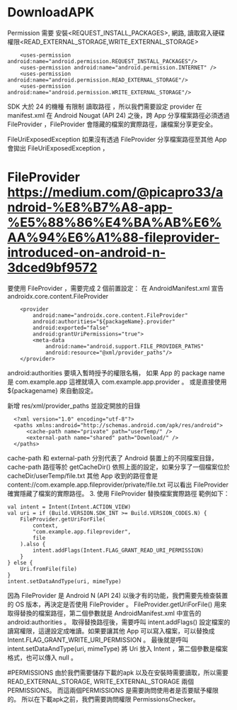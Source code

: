 # DownloadAPK

Permission 需要 安裝<REQUEST_INSTALL_PACKAGES>, 網路<INTERNET>, 讀取寫入硬碟權限<READ_EXTERNAL_STORAGE,WRITE_EXTERNAL_STORAGE>
     
        <uses-permission android:name="android.permission.REQUEST_INSTALL_PACKAGES"/>
        <uses-permission android:name="android.permission.INTERNET" />
        <uses-permission android:name="android.permission.READ_EXTERNAL_STORAGE"/>
        <uses-permission android:name="android.permission.WRITE_EXTERNAL_STORAGE"/>
        
SDK 大於 24 的機種 有限制 讀取路徑 ，所以我們需要設定 provider 在manifest.xml
在 Android Nougat (API 24) 之後，跨 App 分享檔案路徑必須透過 FileProvider ，FileProvider 會隱藏的檔案的實際路徑，讓檔案分享更安全。
        
FileUriExposedException
如果沒有透過 FileProvider 分享檔案路徑至其他 App 會拋出 FileUriExposedException ，

# FileProvider  https://medium.com/@picapro33/android-%E8%B7%A8-app-%E5%88%86%E4%BA%AB%E6%AA%94%E6%A1%88-fileprovider-introduced-on-android-n-3dced9bf9572
要使用 FileProvider ，需要完成 2 個前置設定：
在 AndroidManifest.xml 宣告 androidx.core.content.FileProvider

        <provider
            android:name="androidx.core.content.FileProvider"
            android:authorities="${packageName}.provider"
            android:exported="false"
            android:grantUriPermissions="true">
            <meta-data
                android:name="android.support.FILE_PROVIDER_PATHS"
                android:resource="@xml/provider_paths"/>
        </provider>
       
 android:authorities 要填入暫時授予的權限名稱，
 如果 App 的 package name 是 com.example.app 這裡就填入 com.example.app.provider 。
 或是直接使用 ${packagename} 來自動設定。
 
 新增 res/xml/provider_paths 並設定開放的目錄
  
      <?xml version="1.0" encoding="utf-8"?>
      <paths xmlns:android="http://schemas.android.com/apk/res/android">
          <cache-path name="private" path="userTemp/" />
          <external-path name="shared" path="Download/" />
      </paths>
 
 cache-path 和 external-path 分別代表了 Android 裝置上的不同檔案目錄，
cache-path 路徑等於 getCacheDir()
 依照上面的設定，如果分享了一個檔案位於
cacheDir/userTemp/file.txt
其他 App 收到的路徑會是
content://com.example.app.fileprovider/private/file.txt
可以看出 FileProvider 確實隱藏了檔案的實際路徑。
3. 使用 FileProvider 替換檔案實際路徑
範例如下：

    val intent = Intent(Intent.ACTION_VIEW)
    val uri = if (Build.VERSION.SDK_INT >= Build.VERSION_CODES.N) {
        FileProvider.getUriForFile(
            context,
            "com.example.app.fileprovider",
            file
        ).also {
            intent.addFlags(Intent.FLAG_GRANT_READ_URI_PERMISSION)
        }
    } else {
        Uri.fromFile(file)
    }
    intent.setDataAndType(uri, mimeType)
因為 FileProvider 是 Android N (API 24) 以後才有的功能，我們需要先檢查裝置的 OS 版本，再決定是否使用 FileProvider 。
FileProvider.getUriForFile() 用來取得替換的檔案路徑，第二個參數就是 AndroidManifest.xml 中宣告的 android:authorities 。
取得替換路徑後，需要呼叫 intent.addFlags() 設定檔案的讀寫權限，這邊設定成唯讀。如果要讓其他 App 可以寫入檔案，可以替換成 Intent.FLAG_GRANT_WRITE_URI_PERMISSION 。
最後就是呼叫 intent.setDataAndType(uri, mimeType) 將 Uri 放入 Intent ，第二個參數是檔案格式，也可以傳入 null 。
 
 #PERMISSIONS
  由於我們需要儲存下載的apk 以及在安裝時需要讀取，所以需要  READ_EXTERNAL_STORAGE, WRITE_EXTERNAL_STORAGE 兩個PERMISSIONS。
  而這兩個PERMISSIONS 是需要詢問使用者是否要賦予權限的。
  所以在下載apk之前，我們需要詢問權限 PermissionsChecker。
 
 
 
 
